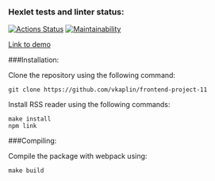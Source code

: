 ### Hexlet tests and linter status:
[![Actions Status](https://github.com/vkaplin/frontend-project-11/workflows/hexlet-check/badge.svg)](https://github.com/vkaplin/frontend-project-11/actions)
[![Maintainability](https://api.codeclimate.com/v1/badges/601e67a0d6d75e20ff11/maintainability)](https://codeclimate.com/github/vkaplin/frontend-project-11/maintainability)

[Link to demo](https://vkaplin-frontend-project-11.vercel.app/)


###Installation:

Clone the repository using the following command:
```
git clone https://github.com/vkaplin/frontend-project-11
```
Install RSS reader using the following commands:
```
make install
npm link
```
###Compiling:

Compile the package with webpack using:
```
make build
```